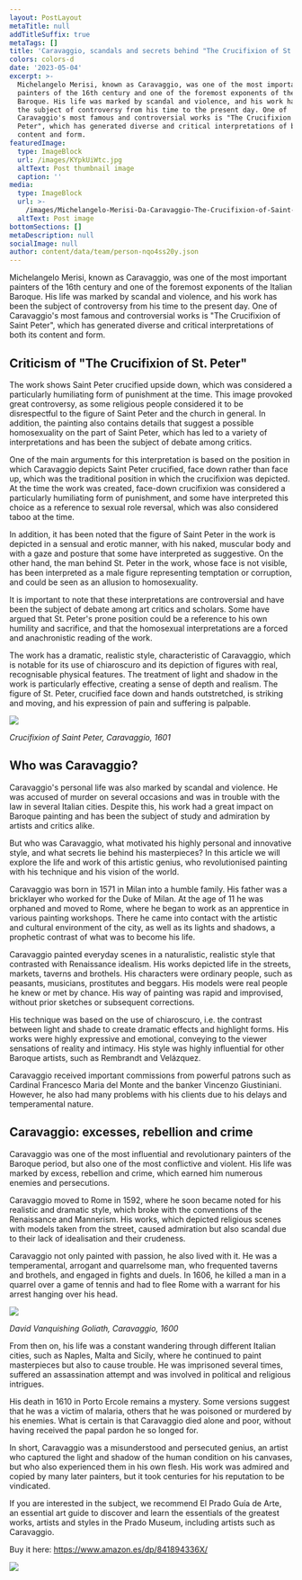 ```yaml
---
layout: PostLayout
metaTitle: null
addTitleSuffix: true
metaTags: []
title: 'Caravaggio, scandals and secrets behind "The Crucifixion of St. Peter".'
colors: colors-d
date: '2023-05-04'
excerpt: >-
  Michelangelo Merisi, known as Caravaggio, was one of the most important
  painters of the 16th century and one of the foremost exponents of the Italian
  Baroque. His life was marked by scandal and violence, and his work has been
  the subject of controversy from his time to the present day. One of
  Caravaggio's most famous and controversial works is "The Crucifixion of Saint
  Peter", which has generated diverse and critical interpretations of both its
  content and form.
featuredImage:
  type: ImageBlock
  url: /images/KYpkUiWtc.jpg
  altText: Post thumbnail image
  caption: ''
media:
  type: ImageBlock
  url: >-
    /images/Michelangelo-Merisi-Da-Caravaggio-The-Crucifixion-of-Saint-Peter-detail-4-.jpg
  altText: Post image
bottomSections: []
metaDescription: null
socialImage: null
author: content/data/team/person-nqo4ss20y.json
---
```

Michelangelo Merisi, known as Caravaggio, was one of the most important painters of the 16th century and one of the foremost exponents of the Italian Baroque. His life was marked by scandal and violence, and his work has been the subject of controversy from his time to the present day. One of Caravaggio's most famous and controversial works is "The Crucifixion of Saint Peter", which has generated diverse and critical interpretations of both its content and form.

## Criticism of "The Crucifixion of St. Peter"

The work shows Saint Peter crucified upside down, which was considered a particularly humiliating form of punishment at the time. This image provoked great controversy, as some religious people considered it to be disrespectful to the figure of Saint Peter and the church in general. In addition, the painting also contains details that suggest a possible homosexuality on the part of Saint Peter, which has led to a variety of interpretations and has been the subject of debate among critics.

One of the main arguments for this interpretation is based on the position in which Caravaggio depicts Saint Peter crucified, face down rather than face up, which was the traditional position in which the crucifixion was depicted. At the time the work was created, face-down crucifixion was considered a particularly humiliating form of punishment, and some have interpreted this choice as a reference to sexual role reversal, which was also considered taboo at the time.

In addition, it has been noted that the figure of Saint Peter in the work is depicted in a sensual and erotic manner, with his naked, muscular body and with a gaze and posture that some have interpreted as suggestive. On the other hand, the man behind St. Peter in the work, whose face is not visible, has been interpreted as a male figure representing temptation or corruption, and could be seen as an allusion to homosexuality.

It is important to note that these interpretations are controversial and have been the subject of debate among art critics and scholars. Some have argued that St. Peter's prone position could be a reference to his own humility and sacrifice, and that the homosexual interpretations are a forced and anachronistic reading of the work.

The work has a dramatic, realistic style, characteristic of Caravaggio, which is notable for its use of chiaroscuro and its depiction of figures with real, recognisable physical features. The treatment of light and shadow in the work is particularly effective, creating a sense of depth and realism. The figure of St. Peter, crucified face down and hands outstretched, is striking and moving, and his expression of pain and suffering is palpable.

![](https://upload.wikimedia.org/wikipedia/commons/1/18/Martirio_di_San_Pietro_September_2015-1a.jpg)

*Crucifixion of Saint Peter, Caravaggio, 1601*

## Who was Caravaggio?

Caravaggio's personal life was also marked by scandal and violence. He was accused of murder on several occasions and was in trouble with the law in several Italian cities. Despite this, his work had a great impact on Baroque painting and has been the subject of study and admiration by artists and critics alike.

But who was Caravaggio, what motivated his highly personal and innovative style, and what secrets lie behind his masterpieces? In this article we will explore the life and work of this artistic genius, who revolutionised painting with his technique and his vision of the world.

Caravaggio was born in 1571 in Milan into a humble family. His father was a bricklayer who worked for the Duke of Milan. At the age of 11 he was orphaned and moved to Rome, where he began to work as an apprentice in various painting workshops. There he came into contact with the artistic and cultural environment of the city, as well as its lights and shadows, a prophetic contrast of what was to become his life.

Caravaggio painted everyday scenes in a naturalistic, realistic style that contrasted with Renaissance idealism. His works depicted life in the streets, markets, taverns and brothels. His characters were ordinary people, such as peasants, musicians, prostitutes and beggars. His models were real people he knew or met by chance. His way of painting was rapid and improvised, without prior sketches or subsequent corrections.

His technique was based on the use of chiaroscuro, i.e. the contrast between light and shade to create dramatic effects and highlight forms. His works were highly expressive and emotional, conveying to the viewer sensations of reality and intimacy. His style was highly influential for other Baroque artists, such as Rembrandt and Velázquez.

Caravaggio received important commissions from powerful patrons such as Cardinal Francesco Maria del Monte and the banker Vincenzo Giustiniani. However, he also had many problems with his clients due to his delays and temperamental nature.

## Caravaggio: excesses, rebellion and crime

Caravaggio was one of the most influential and revolutionary painters of the Baroque period, but also one of the most conflictive and violent. His life was marked by excess, rebellion and crime, which earned him numerous enemies and persecutions.

Caravaggio moved to Rome in 1592, where he soon became noted for his realistic and dramatic style, which broke with the conventions of the Renaissance and Mannerism. His works, which depicted religious scenes with models taken from the street, caused admiration but also scandal due to their lack of idealisation and their crudeness.

Caravaggio not only painted with passion, he also lived with it. He was a temperamental, arrogant and quarrelsome man, who frequented taverns and brothels, and engaged in fights and duels. In 1606, he killed a man in a quarrel over a game of tennis and had to flee Rome with a warrant for his arrest hanging over his head.

![](https://upload.wikimedia.org/wikipedia/commons/thumb/6/6b/David_and_Goliath_by_Caravaggio.jpg/800px-David_and_Goliath_by_Caravaggio.jpg)

*David Vanquishing Goliath, Caravaggio, 1600*

From then on, his life was a constant wandering through different Italian cities, such as Naples, Malta and Sicily, where he continued to paint masterpieces but also to cause trouble. He was imprisoned several times, suffered an assassination attempt and was involved in political and religious intrigues.

His death in 1610 in Porto Ercole remains a mystery. Some versions suggest that he was a victim of malaria, others that he was poisoned or murdered by his enemies. What is certain is that Caravaggio died alone and poor, without having received the papal pardon he so longed for.

In short, Caravaggio was a misunderstood and persecuted genius, an artist who captured the light and shadow of the human condition on his canvases, but who also experienced them in his own flesh. His work was admired and copied by many later painters, but it took centuries for his reputation to be vindicated.

If you are interested in the subject, we recommend El Prado Guía de Arte, an essential art guide to discover and learn the essentials of the greatest works, artists and styles in the Prado Museum, including artists such as Caravaggio.

Buy it here: <https://www.amazon.es/dp/841894336X/>



![](/images/1659105482.png)
